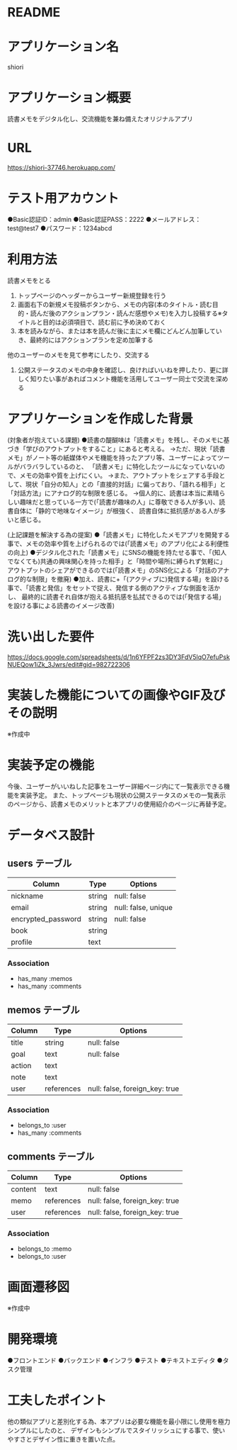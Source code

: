 # README

# アプリケーション名
shiori

# アプリケーション概要
読書メモをデジタル化し、交流機能を兼ね備えたオリジナルアプリ

# URL
https://shiori-37746.herokuapp.com/

# テスト用アカウント
●Basic認証ID：admin
●Basic認証PASS：2222
●メールアドレス：test@test7
●パスワード：1234abcd

# 利用方法
読書メモをとる
1. トップページのヘッダーからユーザー新規登録を行う
2. 画面右下の新規メモ投稿ボタンから、メモの内容(本のタイトル・読む目的・読んだ後のアクションプラン・読んだ感想やメモ)を入力し投稿する※タイトルと目的は必須項目で、読む前に予め決めておく
3. 本を読みながら、または本を読んだ後に主にメモ欄にどんどん加筆していき、最終的にはアクションプランを定め加筆する

他のユーザーのメモを見て参考にしたり、交流する
1. 公開ステータスのメモの中身を確認し、良ければいいねを押したり、更に詳しく知りたい事があればコメント機能を活用してユーザー同士で交流を深める


# アプリケーションを作成した背景
(対象者が抱えている課題)
●読書の醍醐味は「読書メモ」を残し、そのメモに基づき「学びのアウトプットをすること」にあると考える。
→ただ、現状「読書メモ」がノート等の紙媒体やメモ機能を持ったアプリ等、ユーザーによってツールがバラバラしているのと、
「読書メモ」に特化したツールになっていないので、メモの効率や質を上げにくい。
→また、アウトプットをシェアする手段として、現状「自分の知人」との「直接的対話」に偏っており、「語れる相手」と「対話方法」にアナログ的な制限を感じる。
→個人的に、読書は本当に素晴らしい趣味だと思っている一方で(「読書が趣味の人」に尊敬できる人が多い)、読書自体に「静的で地味なイメージ」が根強く、
読書自体に抵抗感がある人が多いと感じる。

(上記課題を解決する為の提案)
●「読書メモ」に特化したメモアプリを開発する事で、メモの効率や質を上げられるのでは(「読書メモ」のアプリ化による利便性の向上)
●デジタル化された「読書メモ」にSNSの機能を持たせる事で、「(知人でなくても)共通の興味関心を持った相手」と「時間や場所に縛られず気軽に」
アウトプットのシェアができるのでは(「読書メモ」のSNS化による「対話のアナログ的な制限」を撤廃)
●加え、読書に+「(アクティブに)発信する場」を設ける事で、「読書と発信」をセットで捉え、発信する側のアクティブな側面を活かし、
最終的に読書それ自体が抱える抵抗感を払拭できるのでは(「発信する場」を設ける事による読書のイメージ改善)

# 洗い出した要件
https://docs.google.com/spreadsheets/d/1n6YFPF2zs3DY3FdV5lqO7efuPskNUEQow1iZk_3Jwrs/edit#gid=982722306

# 実装した機能についての画像やGIF及びその説明
※作成中

# 実装予定の機能
今後、ユーザーがいいねした記事をユーザー詳細ページ内にて一覧表示できる機能を実装予定。
また、トップページも現状の公開ステータスのメモの一覧表示のページから、読書メモのメリットと本アプリの使用紹介のページに再替予定。

# データベス設計
## users テーブル

| Column             |  Type  | Options     |
| ------------------ | ------ | ----------- |
| nickname           | string | null: false |
| email              | string | null: false, unique|
| encrypted_password | string | null: false |
| book               | string | 
| profile            |  text  | 

### Association

- has_many :memos
- has_many :comments

## memos テーブル

| Column |  Type  | Options     |
| ------ | ------ | ----------- |
| title  | string | null: false |
| goal   |  text  | null: false |
| action |  text  | 
| note   |  text  | 
| user   | references | null: false, foreign_key: true |

### Association

- belongs_to :user
- has_many :comments

## comments テーブル

| Column  |    Type    | Options                        |
| ------  | ---------- | ------------------------------ |
| content |    text    | null: false                    |
| memo    | references | null: false, foreign_key: true |
| user    | references | null: false, foreign_key: true |


### Association

- belongs_to :memo
- belongs_to :user

# 画面遷移図
※作成中

# 開発環境
●フロントエンド
●バックエンド
●インフラ
●テスト
●テキストエディタ
●タスク管理

# 工夫したポイント
他の類似アプリと差別化する為、本アプリは必要な機能を最小限にし使用を極力シンプルにしたのと、
デザインもシンプルでスタイリッシュにする事で、使いやすさとデザイン性に重きを置いた点。


